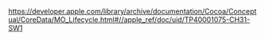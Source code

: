 https://developer.apple.com/library/archive/documentation/Cocoa/Conceptual/CoreData/MO_Lifecycle.html#//apple_ref/doc/uid/TP40001075-CH31-SW1